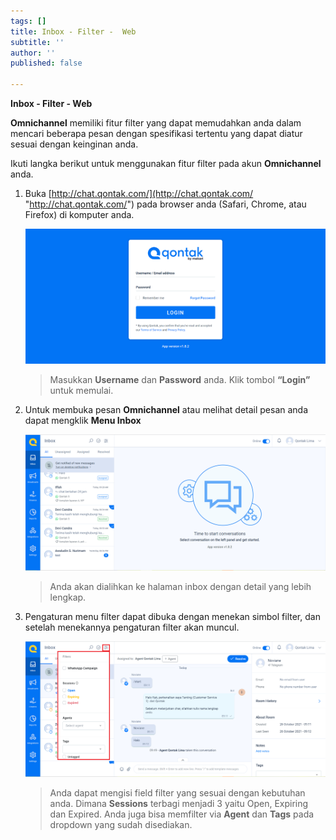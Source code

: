 ```yaml
---
tags: []
title: Inbox - Filter -  Web
subtitle: ''
author: ''
published: false

---
```

**Inbox - Filter - Web**

**Omnichannel** memiliki fitur filter yang dapat memudahkan anda dalam mencari beberapa pesan dengan spesifikasi tertentu yang dapat diatur sesuai dengan keinginan anda.

Ikuti langka berikut untuk menggunakan fitur filter pada akun **Omnichannel** anda.

1. Buka [http://chat.qontak.com/](http://chat.qontak.com/ "http://chat.qontak.com/") pada browser anda (Safari, Chrome, atau Firefox) di komputer anda.

   ![](/uploads/login-qontak-c.png)

   > Masukkan **Username** dan **Password** anda. Klik tombol **“Login”** untuk memulai.
2. Untuk membuka pesan **Omnichannel** atau melihat detail pesan anda dapat mengklik **Menu Inbox**

   ![](/uploads/inbox1-1.PNG)

   > Anda akan dialihkan ke halaman inbox dengan detail yang lebih lengkap.
3. Pengaturan menu filter dapat dibuka dengan menekan simbol filter, dan setelah menekannya pengaturan filter akan muncul.

   ![](/uploads/filteromni.PNG)

   > Anda dapat mengisi field filter yang sesuai dengan kebutuhan anda. Dimana **Sessions** terbagi menjadi 3 yaitu Open, Expiring dan Expired. Anda juga bisa memfilter via **Agent** dan **Tags** pada dropdown yang sudah disediakan.
